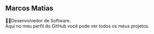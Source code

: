 ## Marcos Matias

🧑‍💻Desenvolvedor de Software.</br>
Aqui no meu perfil do GitHub você pode ver todos os meus projetos.  


